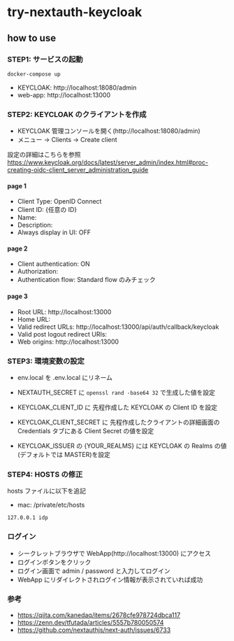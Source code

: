 # try-nextauth-keycloak

## how to use

### STEP1: サービスの起動

```sh
docker-compose up
```

- KEYCLOAK: http://localhost:18080/admin
- web-app: http://localhost:13000

### STEP2: KEYCLOAK のクライアントを作成

- KEYCLOAK 管理コンソールを開く(http://localhost:18080/admin)
- メニュー -> Clients -> Create client

設定の詳細はこちらを参照
https://www.keycloak.org/docs/latest/server_admin/index.html#proc-creating-oidc-client_server_administration_guide

#### page 1

- Client Type: OpenID Connect
- Client ID: {任意の ID}
- Name:
- Description:
- Always display in UI: OFF

#### page 2

- Client authentication: ON
- Authorization:
- Authentication flow: Standard flow のみチェック

#### page 3

- Root URL: http://localhost:13000
- Home URL:
- Valid redirect URLs: http://localhost:13000/api/auth/callback/keycloak
- Valid post logout redirect URIs:
- Web origins: http://localhost:13000

### STEP3: 環境変数の設定

- env.local を .env.local にリネーム

- NEXTAUTH_SECRET に `openssl rand -base64 32` で生成した値を設定

- KEYCLOAK_CLIENT_ID に 先程作成した KEYCLOAK の Client ID を設定
- KEYCLOAK_CLIENT_SECRET に 先程作成したクライアントの詳細画面の Credentials タブにある Client Secret の値を設定

- KEYCLOAK_ISSUER の {YOUR_REALMS} には KEYCLOAK の Realms の値(デフォルトでは MASTER)を設定

### STEP4: HOSTS の修正

hosts ファイルに以下を追記

- mac: /private/etc/hosts

```
127.0.0.1 idp
```

### ログイン

- シークレットブラウザで WebApp(http://localhost:13000) にアクセス
- ログインボタンをクリック
- ログイン画面で admin / password と入力してログイン
- WebApp にリダイレクトされログイン情報が表示されていれば成功

### 参考

- https://qiita.com/kanedaq/items/2678cfe978724dbca117
- https://zenn.dev/tfutada/articles/5557b780050574
- https://github.com/nextauthjs/next-auth/issues/6733
